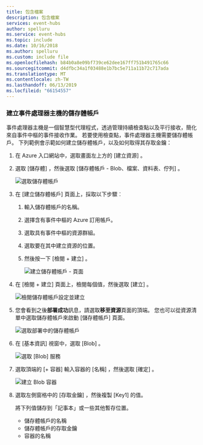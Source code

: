 ```yaml
---
title: 包含檔案
description: 包含檔案
services: event-hubs
author: spelluru
ms.service: event-hubs
ms.topic: include
ms.date: 10/16/2018
ms.author: spelluru
ms.custom: include file
ms.openlocfilehash: b84b0a8e09bf739ce62dee167ff751b491765c66
ms.sourcegitcommit: d4dfbc34a1f03488e1b7bc5e711a11b72c717ada
ms.translationtype: MT
ms.contentlocale: zh-TW
ms.lasthandoff: 06/13/2019
ms.locfileid: "66154557"
---
```

### <a name="create-a-storage-account-for-event-processor-host"></a>建立事件處理器主機的儲存體帳戶
事件處理器主機是一個智慧型代理程式，透過管理持續檢查點以及平行接收，簡化來自事件中樞的事件接收作業。 若要使用檢查點，事件處理器主機需要儲存體帳戶。 下列範例會示範如何建立儲存體帳戶，以及如何取得其存取金鑰：

1. 在 Azure 入口網站中，選取畫面左上方的 [建立資源]  。

2. 選取 [儲存體]  ，然後選取 [儲存體帳戶 - Blob、檔案、資料表、佇列]  。
   
    ![選取儲存體帳戶](./media/event-hubs-create-storage/create-storage1.png)

3. 在 [建立儲存體帳戶]  頁面上，採取以下步驟︰ 

   1. 輸入儲存體帳戶的名稱。 
   2. 選擇含有事件中樞的 Azure 訂用帳戶。
   3. 選取具有事件中樞的資源群組。
   4. 選取要在其中建立資源的位置。 
   5. 然後按一下 [檢閱 + 建立]  。
   
      ![建立儲存體帳戶 - 頁面](./media/event-hubs-create-storage/create-storage2.png)

4. 在 [檢閱 + 建立]  頁面上，檢閱每個值，然後選取 [建立]  。 

    ![檢閱儲存體帳戶設定並建立](./media/event-hubs-create-storage/review-create-storage-account.png)
5. 您會看到之後**部署成功**訊息，請選取**移至資源**頁面的頂端。 您也可以從資源清單中選取儲存體帳戶來啟動 [儲存體帳戶] 頁面。  

    ![選取部署中的儲存體帳戶](./media/event-hubs-create-storage/select-storage-deployment.png) 
7. 在 [基本資訊]  視窗中，選取 [Blob]  。 

    ![選取 [Blob] 服務](./media/event-hubs-create-storage/select-blobs-service.png)
1. 選取頂端的 [+ 容器]  輸入容器的 [名稱]  ，然後選取 [確定]  。 

    ![建立 Blob 容器](./media/event-hubs-create-storage/create-blob-container.png)
1. 選取左側窗格中的 [存取金鑰]  ，然後複製 [Key1]  的值。 

    將下列值儲存到「記事本」或一些其他暫存位置。
    - 儲存體帳戶的名稱
    - 儲存體帳戶的存取金鑰
    - 容器的名稱
